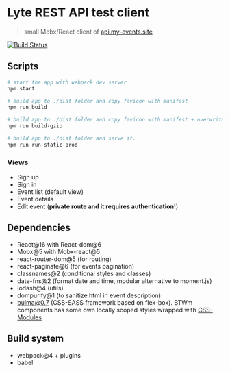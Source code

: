 # Lyte REST API test client
> small Mobx/React client of [api.my-events.site](http://api.my-events.site/api/)

[![Build Status](https://api.travis-ci.com/ekokotov/lyte-test-app.svg?branch=master)](https://travis-ci.com/ekokotov/redux2hooks)

## Scripts

```bash
# start the app with webpack dev server
npm start

# build app to ./dist folder and copy favicon with manifest
npm run build

# build app to ./dist folder and copy favicon with manifest + overwrite  .js/.css sources with GZIPed versions. 
npm run build-gzip

# build app to ./dist folder and serve it. 
npm run run-static-prod
```
### Views
- Sign up
- Sign in
- Event list (default view)
- Event details
- Edit event (**private route and it requires authentication!**)

## Dependencies
- React@16 with React-dom@6
- Mobx@5 with Mobx-react@5
- react-router-dom@5 (for routing)
- react-paginate@6 (for events pagination)
- classnames@2 (conditional styles and classes)
- date-fns@2 (format date and time, modular alternative to moment.js)
- lodash@4 (utils)
- dompurify@1 (to sanitize html in event description)
- [bulma@0.7](https://bulma.io/) (CSS-SASS framework based on flex-box). BTWm components has some own locally scoped styles wrapped with [CSS-Modules](https://github.com/css-modules/css-modules)

## Build system
- webpack@4 + plugins
- babel
